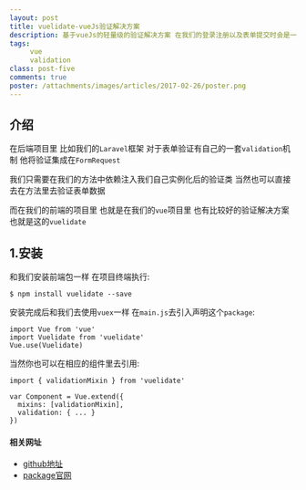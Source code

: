```yaml
---
layout: post
title: vuelidate-vueJs验证解决方案
description: 基于vueJs的轻量级的验证解决方案 在我们的登录注册以及表单提交时会是一个不错的选择
tags:
     vue
     validation
class: post-five
comments: true
poster: /attachments/images/articles/2017-02-26/poster.png
---
```

## 介绍
在后端项目里 比如我们的`Laravel`框架 对于表单验证有自己的一套`validation`机制 他将验证集成在`FormRequest` 

我们只需要在我们的方法中依赖注入我们自己实例化后的验证类 当然也可以直接去在方法里去验证表单数据
   
而在我们的前端的项目里 也就是在我们的`vue`项目里 也有比较好的验证解决方案 也就是这的`vuelidate`

## 1.安装
和我们安装前端包一样 在项目终端执行:
```
$ npm install vuelidate --save
```

安装完成后和我们去使用`vuex`一样 在`main.js`去引入声明这个`package`:
```php?start_inline=1
import Vue from 'vue'
import Vuelidate from 'vuelidate'
Vue.use(Vuelidate)
```

当然你也可以在相应的组件里去引用:
```php?start_inline=1
import { validationMixin } from 'vuelidate'

var Component = Vue.extend({
  mixins: [validationMixin],
  validation: { ... }
})
```

#### 相关网址
- [github地址](https://github.com/monterail/vuelidate)
- [package官网](https://monterail.github.io/vuelidate/)